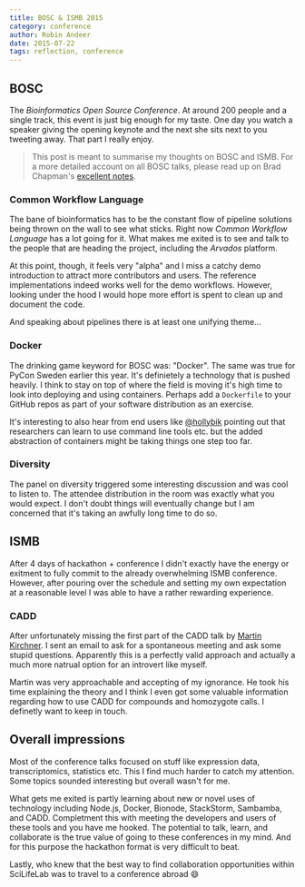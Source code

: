 ```yaml
---
title: BOSC & ISMB 2015
category: conference
author: Robin Andeer
date: 2015-07-22
tags: reflection, conference
---
```


## BOSC

The *Bioinformatics Open Source Conference*. At around 200 people and a single track, this event is just big enough for my taste. One day you watch a speaker giving the opening keynote and the next she sits next to you tweeting away. That part I really enjoy.

> This post is meant to summarise my thoughts on BOSC and ISMB. For a more detailed account on all BOSC talks, please read up on Brad Chapman's [excellent notes][brad].

### Common Workflow Language

The bane of bioinformatics has to be the constant flow of pipeline solutions being thrown on the wall to see what sticks. Right now *Common Workflow Language* has a lot going for it. What makes me exited is to see and talk to the people that are heading the project, including the *Arvados* platform.

At this point, though, it feels very "alpha" and I miss a catchy demo introduction to attract more contributors and users. The reference implementations indeed works well for the demo workflows. However, looking under the hood I would hope more effort is spent to clean up and document the code.

And speaking about pipelines there is at least one unifying theme...

### Docker

The drinking game keyword for BOSC was: "Docker". The same was true for PyCon Sweden earlier this year. It's definietely a technology that is pushed heavily. I think to stay on top of where the field is moving it's high time to look into deploying and using containers. Perhaps add a ``Dockerfile`` to your GitHub repos as part of your software distribution as an exercise.

It's interesting to also hear from end users like [@hollybik][bik-twitter] pointing out that researchers can learn to use command line tools etc. but the added abstraction of containers might be taking things one step too far.

### Diversity

The panel on diversity triggered some interesting discussion and was cool to listen to. The attendee distribution in the room was exactly what you would expect. I don't doubt things will eventually change but I am concerned that it's taking an awfully long time to do so.

## ISMB

After 4 days of hackathon + conference I didn't exactly have the energy or exitment to fully commit to the already overwhelming ISMB conference. However, after pouring over the schedule and setting my own expectation at a reasonable level I was able to have a rather rewarding experience.

### CADD

After unfortunately missing the first part of the CADD talk by [Martin Kirchner][shendure]. I sent an email to ask for a spontaneous meeting and ask some stupid questions. Apparently this is a perfectly valid approach and actually a much more natrual option for an introvert like myself.

Martin was very approachable and accepting of my ignorance. He took his time explaining the theory and I think I even got some valuable information regarding how to use CADD for compounds and homozygote calls. I definetly want to keep in touch.

## Overall impressions

Most of the conference talks focused on stuff like expression data, transcriptomics, statistics etc. This I find much harder to catch my attention. Some topics sounded interesting but overall wasn't for me.

What gets me exited is partly learning about new or novel uses of technology including Node.js, Docker, Bionode, StackStorm, Sambamba, and CADD. Completment this with meeting the developers and users of these tools and you have me hooked. The potential to talk, learn, and collaborate is the true value of going to these conferences in my mind. And for this purpose the hackathon format is very difficult to beat.

Lastly, who knew that the best way to find collaboration opportunities within SciLifeLab was to travel to a conference abroad :smile:

[bik-twitter]: https://twitter.com/hollybik
[brad]: https://smallchangebio.wordpress.com/2015/07/10/bosc2015day1a/
[codefest]: http://www.robinandeer.com/blog/2015/07/08/bosc-codefest-2015/
[shendure]: http://krishna.gs.washington.edu/current.html

